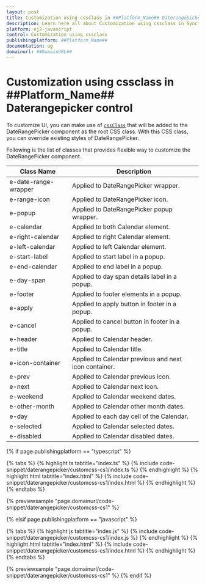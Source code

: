 ```yaml
---
layout: post
title: Customization using cssclass in ##Platform_Name## Daterangepicker control | Syncfusion
description: Learn here all about Customization using cssclass in Syncfusion ##Platform_Name## Daterangepicker control of Syncfusion Essential JS 2 and more.
platform: ej2-javascript
control: Customization using cssclass 
publishingplatform: ##Platform_Name##
documentation: ug
domainurl: ##DomainURL##
---
```


# Customization using cssclass in ##Platform_Name## Daterangepicker control

To customize UI, you can make use of [`cssClass`](../../api/daterangepicker#cssclass) that will be added to the DateRangePicker component as the root CSS class. With this CSS class, you can override existing styles of DateRangePicker.

Following is the list of classes that provides flexible way to customize the DateRangePicker component.

| **Class Name** | **Description** |
| --- | --- |
| e-date-range-wrapper | Applied to DateRangePicker wrapper. |
| e-range-icon | Applied to DateRangePicker icon. |
| e-popup | Applied to DateRangePicker popup wrapper.|
| e-calendar | Applied to both Calendar element. |
| e-right-calendar | Applied to right Calendar element. |
| e-left-calendar | Applied to left Calendar element. |
| e-start-label | Applied to start label in a popup. |
| e-end-calendar | Applied to end label in a popup. |
| e-day-span | Applied to day span details label in a popup. |
| e-footer | Applied to footer elements in a popup. |
| e-apply | Applied to apply button in footer in a popup. |
| e-cancel | Applied to cancel button in footer in a popup. |
| e-header | Applied to Calendar header.|
| e-title |Applied to Calendar title. |
| e-icon-container | Applied to Calendar previous and next icon container.|
| e-prev |  Applied to Calendar previous icon.|
| e-next | Applied to Calendar next icon.|
| e-weekend | Applied to Calendar weekend dates.|
| e-other-month |  Applied to Calendar other month dates.|
| e-day | Applied to each day cell of the Calendar.|
| e-selected | Applied to Calendar selected dates.|
| e-disabled | Applied to Calendar disabled dates.|

{% if page.publishingplatform == "typescript" %}

 {% tabs %}
{% highlight ts tabtitle="index.ts" %}
{% include code-snippet/daterangepicker/customcss-cs1/index.ts %}
{% endhighlight %}
{% highlight html tabtitle="index.html" %}
{% include code-snippet/daterangepicker/customcss-cs1/index.html %}
{% endhighlight %}
{% endtabs %}
        
{% previewsample "page.domainurl/code-snippet/daterangepicker/customcss-cs1" %}

{% elsif page.publishingplatform == "javascript" %}

{% tabs %}
{% highlight js tabtitle="index.js" %}
{% include code-snippet/daterangepicker/customcss-cs1/index.js %}
{% endhighlight %}
{% highlight html tabtitle="index.html" %}
{% include code-snippet/daterangepicker/customcss-cs1/index.html %}
{% endhighlight %}
{% endtabs %}

{% previewsample "page.domainurl/code-snippet/daterangepicker/customcss-cs1" %}
{% endif %}
